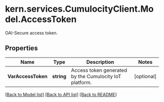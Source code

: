 # kern.services.CumulocityClient.Model.AccessToken
OAI-Secure access token.

## Properties

Name | Type | Description | Notes
------------ | ------------- | ------------- | -------------
**VarAccessToken** | **string** | Access token generated by the Cumulocity IoT platform. | [optional] 

[[Back to Model list]](../README.md#documentation-for-models) [[Back to API list]](../README.md#documentation-for-api-endpoints) [[Back to README]](../README.md)

